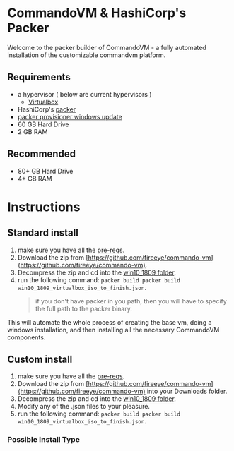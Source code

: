 
# CommandoVM & HashiCorp's Packer

Welcome to the packer builder of CommandoVM - a fully automated installation of the customizable commandvm platform.

## Requirements

* a hypervisor ( below are current hypervisors )
  * [Virtualbox](https://www.virtualbox.org/wiki/Downloads)
* HashiCorp's [packer](https://www.packer.io/downloads)
* [packer provisioner windows update](https://github.com/rgl/packer-provisioner-windows-update)
* 60 GB Hard Drive
* 2 GB RAM

## Recommended

* 80+ GB Hard Drive
* 4+ GB RAM

# Instructions

## Standard install

1. make sure you have all the [pre-reqs](#requirements).
2. Download the zip from [https://github.com/fireeye/commando-vm](https://github.com/fireeye/commando-vm).
3. Decompress the zip and cd into the [win10_1809 folder](/packer/win10_1809/).
4. run the following command: `packer build packer build win10_1809_virtualbox_iso_to_finish.json`.
   > if you don't have packer in you path, then you will have to specify the full path to the packer binary.
  
This will automate the whole process of creating the base vm, doing a windows installation, and then installing all the necessary CommandoVM components.

## Custom install

<!--
TODO: I want to get @DrJZoidberg's commentary on what he thinks should go into here
-->

1. make sure you have all the [pre-reqs](#requirements).
2. Download the zip from [https://github.com/fireeye/commando-vm](https://github.com/fireeye/commando-vm) into your Downloads folder.
3. Decompress the zip and cd into the [win10_1809 folder](/packer/win10_1809/).
4. Modify any of the .json files to your pleasure.
5. run the following command: `packer build packer build win10_1809_virtualbox_iso_to_finish.json`.

### Possible Install Type
